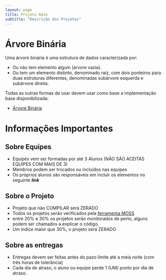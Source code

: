 ```yaml
---
layout: page
title: Projeto Base
subtitle: "Descrição dos Projetos"
---
```


# Árvore Binária

Uma árvore binária é uma estrutura de dados caracterizada por:
- Ou não tem elemento algum (árvore vazia).
- Ou tem um elemento distinto, denominado raiz, com dois ponteiros para duas estruturas diferentes, denominadas subárvore esquerda e subárvore direita.

Todas as outras formas de usar devem usar como base a implementação base disponibilizada:
- [Árvore Binária](https://github.com/netuh/ed2-implementacao/tree/main/Aula2-ArvoreBinariaDePesquisa)

# Informações Importantes

## Sobre Equipes

- Equipes vem ser formadas por até 3 Alunos (NÃO SÃO ACEITAS EQUIPES COM MAIS DE 3)
- Membros podem ser trocados ou incluídos nas equipes
- Os próprios alunos são responsáveis em incluir os elementos no seguinte ***link***

## Sobre o Projeto

- Projeto que não COMPILAR será ZERADO
- Todos os projetos serão verificados pela [ferramenta MOSS](https://theory.stanford.edu/~aiken/moss/)
- entre 20% e 30% os projetos serão monitorados de perto, alguns podem ser chamados a explicar o código.
- Um índice maior que 30%, o projeto será ZERADO

## Sobre as entregas

- Entregas devem ser feitas antes do pazo limite até a meia noite (com três horas de tolerância)
- Cada dia de atraso, o aluno ou equipe perde 1 (UM) ponto por dia de atraso. 
